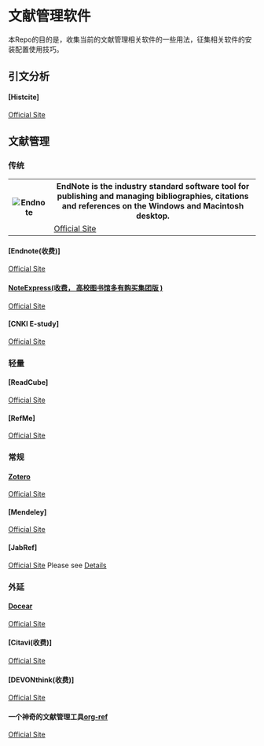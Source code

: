 # 文献管理软件
本Repo的目的是，收集当前的文献管理相关软件的一些用法，征集相关软件的安装配置使用技巧。

## 引文分析
#### [Histcite]
[Official Site](http://interest.science.thomsonreuters.com/forms/HistCite/)

## 文献管理
### 传统

<table>
  <tr>
    <th rowspan="2">
        <img src="https://upload.wikimedia.org/wikipedia/commons/0/01/EndNote.png"  alt="Endnote" />
    </th>
    <th >
        EndNote is the industry standard software tool for publishing and managing bibliographies, citations and references on the Windows and Macintosh desktop.
    </th>
  </tr>
  <tr>
    <td >
        <a href="http://endnote.com/">Official Site</a>
    </td>
  </tr>
</table>




#### [Endnote(收费)]
[Official Site](http://endnote.com/)
#### [NoteExpress(收费， 高校图书馆多有购买集团版 )](NoteExpress/noteexpress.md)
[Official Site](http://www.inoteexpress.com/aegean/)
#### [CNKI E-study]
[Official Site](http://elearning.cnki.net)
### 轻量
#### [ReadCube]
[Official Site](https://www.readcube.com/)
#### [RefMe]
[Official Site](https://www.refme.com)
### 常规
#### [Zotero](zotero/zotero.md)
[Official Site](https://www.zotero.org/)
#### [Mendeley]
[Official Site](https://www.mendeley.com/)
#### [JabRef]
[Official Site](http://www.jabref.org/)
Please see [Details](jabref/README.org "JabRef Readme")
### 外延
#### [Docear](docear/docear.md)
[Official Site](http://www.docear.org/)
#### [Citavi(收费)]
[Official Site](https://www.citavi.com/)
#### [DEVONthink(收费)]
[Official Site](http://www.docear.org/)
#### 一个神奇的文献管理工具[org-ref](org-ref/README.org)
[Official Site](https://github.com/jkitchin/org-ref)
